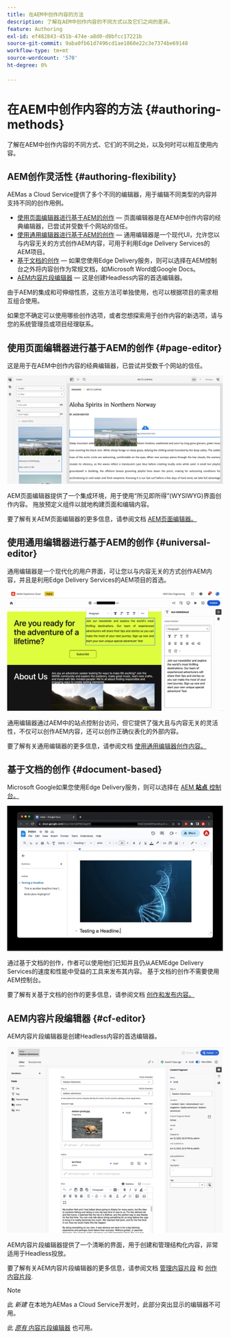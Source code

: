 ```yaml
---
title: 在AEM中创作内容的方法
description: 了解在AEM中创作内容的不同方式以及它们之间的差异。
feature: Authoring
exl-id: ef482843-451b-474e-a8d0-d0bfcc17221b
source-git-commit: 9aba0fb61d7496cd1ae1860e22c3e7374be69148
workflow-type: tm+mt
source-wordcount: '570'
ht-degree: 0%

---
```


# 在AEM中创作内容的方法 {#authoring-methods}

了解在AEM中创作内容的不同方式、它们的不同之处，以及何时可以相互使用内容。

## AEM创作灵活性 {#authoring-flexibility}

AEMas a Cloud Service提供了多个不同的编辑器，用于编辑不同类型的内容并支持不同的创作用例。

* [使用页面编辑器进行基于AEM的创作](#page-editor)  — 页面编辑器是在AEM中创作内容的经典编辑器，已尝试并受数千个网站的信任。
* [使用通用编辑器进行基于AEM的创作](#universal-editor)  — 通用编辑器是一个现代UI，允许您以与内容无关的方式创作AEM内容，可用于利用Edge Delivery Services的AEM项目。
* [基于文档的创作](#document-based)  — 如果您使用Edge Delivery服务，则可以选择在AEM控制台之外将内容创作为常规文档，如Microsoft Word或Google Docs。
* [AEM内容片段编辑器](#cf-editor)  — 这是创建Headless内容的首选编辑器。

由于AEM的集成和可伸缩性质，这些方法可单独使用，也可以根据项目的需求相互组合使用。

如果您不确定可以使用哪些创作选项，或者您想探索用于创作内容的新选项，请与您的系统管理员或项目经理联系。

## 使用页面编辑器进行基于AEM的创作 {#page-editor}

这是用于在AEM中创作内容的经典编辑器，已尝试并受数千个网站的信任。

![AEM页面编辑器](assets/authoring-methods-page-editor.png)

AEM页面编辑器提供了一个集成环境，用于使用“所见即所得”(WYSIWYG)界面创作内容。 拖放预定义组件以就地构建页面和编辑内容。

要了解有关AEM页面编辑器的更多信息，请参阅文档 [AEM页面编辑器。](/help/sites-cloud/authoring/page-editor/introduction.md)

## 使用通用编辑器进行基于AEM的创作 {#universal-editor}

通用编辑器是一个现代化的用户界面，可让您以与内容无关的方式创作AEM内容，并且是利用Edge Delivery Services的AEM项目的首选。

![Universal Editor](assets/authoring-methods-ue.png)

通用编辑器通过AEM中的站点控制台访问，但它提供了强大且与内容无关的灵活性，不仅可以创作AEM内容，还可以创作正确仪表化的外部内容。

要了解有关通用编辑器的更多信息，请参阅文档 [使用通用编辑器创作内容。](/help/sites-cloud/authoring/universal-editor/authoring.md)

## 基于文档的创作  {#document-based}

Microsoft Google如果您使用Edge Delivery服务，则可以选择在 [AEM **站点** 控制台。](/help/sites-cloud/authoring/sites-console/introduction.md)

![编辑基于文档的内容](assets/authoring-methods-document.jpg)

通过基于文档的创作，作者可以使用他们已知并且仍从AEMEdge Delivery Services的速度和性能中受益的工具来发布其内容。 基于文档的创作不需要使用AEM控制台。

要了解有关基于文档的创作的更多信息，请参阅文档 [创作和发布内容。](/help/edge/docs/authoring.md)

## AEM内容片段编辑器 {#cf-editor}

AEM内容片段编辑器是创建Headless内容的首选编辑器。

![AEM内容片段编辑器](assets/authoring-methods-cf-editor.png)

AEM内容片段编辑器提供了一个清晰的界面，用于创建和管理结构化内容，非常适用于Headless投放。

要了解有关AEM内容片段编辑器的更多信息，请参阅文档 [管理内容片段](/help/sites-cloud/administering/content-fragments/managing.md) 和 [创作内容片段](/help/sites-cloud/administering/content-fragments/managing.md).

>[!NOTE]
>
>此 *新建* 在本地为AEMas a Cloud Service开发时，此部分突出显示的编辑器不可用。
>
>此 [*原有* 内容片段编辑器](/help/assets/content-fragments/content-fragments-variations.md) 也可用。
